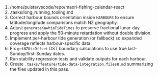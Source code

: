 1. /home/pulsta/vscode/repo/maori-fishing-calendar-react
2. .tasks/long_running_tooling.md
3. Correct harbour bounds orientation inside `HARBOURS` to ensure latitude/longitude comparisons match NZ geography.
4. Adjust `generateKawhiaTideTimes` to preserve fractional lunar-day progress and apply the 50-minute retardation without double division.
5. Implement per-harbour tide generation (or fallback) so expanded coverage reflects harbour-specific data.
6. Fix `getNZUtcOffset` DST boundary calculations to use true last-Sunday/first-Sunday dates.
7. Run stability regression tests and validate outputs for each harbour.
8. Create `.tasks/feature/tide-data-integration.files8.md` summarizing the files updated in this pass.
